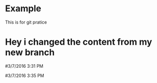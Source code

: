 # Example
This is for git pratice
# Hey i changed the content from my new branch

#3/7/2016 3:31 PM

#3/7/2016 3:35 PM